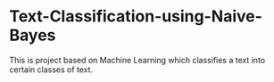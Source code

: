 # Text-Classification-using-Naive-Bayes
This is project based on Machine Learning which classifies a text into certain classes of text.
